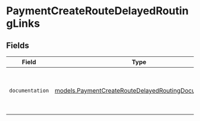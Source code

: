 # PaymentCreateRouteDelayedRoutingLinks


## Fields

| Field                                                                                                              | Type                                                                                                               | Required                                                                                                           | Description                                                                                                        |
| ------------------------------------------------------------------------------------------------------------------ | ------------------------------------------------------------------------------------------------------------------ | ------------------------------------------------------------------------------------------------------------------ | ------------------------------------------------------------------------------------------------------------------ |
| `documentation`                                                                                                    | [models.PaymentCreateRouteDelayedRoutingDocumentation](../models/paymentcreateroutedelayedroutingdocumentation.md) | :heavy_check_mark:                                                                                                 | The URL to the generic Mollie API error handling guide.                                                            |